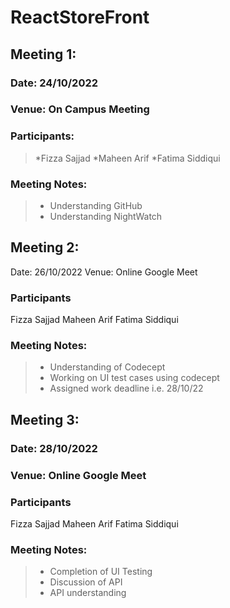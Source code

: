 # ReactStoreFront


## Meeting 1: 
### Date: 24/10/2022
### Venue: On Campus Meeting

### Participants:
>*Fizza Sajjad
>*Maheen Arif
>*Fatima Siddiqui

### Meeting Notes: 
>* Understanding GitHub
>* Understanding NightWatch

## Meeting 2:
Date: 26/10/2022
Venue: Online Google Meet

### Participants
Fizza Sajjad
Maheen Arif
Fatima Siddiqui

### Meeting Notes: 
>* Understanding of Codecept
>* Working on UI test cases using codecept
>* Assigned work deadline i.e. 28/10/22

## Meeting 3:
### Date: 28/10/2022
### Venue: Online Google Meet

### Participants
Fizza Sajjad
Maheen Arif
Fatima Siddiqui


### Meeting Notes: 
>* Completion of UI Testing
>* Discussion of API
>* API understanding
